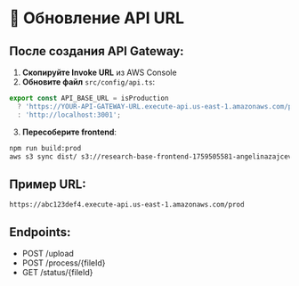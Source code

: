 # 🔧 Обновление API URL

## После создания API Gateway:

1. **Скопируйте Invoke URL** из AWS Console
2. **Обновите файл** `src/config/api.ts`:

```typescript
export const API_BASE_URL = isProduction 
  ? 'https://YOUR-API-GATEWAY-URL.execute-api.us-east-1.amazonaws.com/prod'
  : 'http://localhost:3001';
```

3. **Пересоберите frontend**:
```bash
npm run build:prod
aws s3 sync dist/ s3://research-base-frontend-1759505581-angelinazajceva --delete
```

## Пример URL:
```
https://abc123def4.execute-api.us-east-1.amazonaws.com/prod
```

## Endpoints:
- POST /upload
- POST /process/{fileId}
- GET /status/{fileId}
